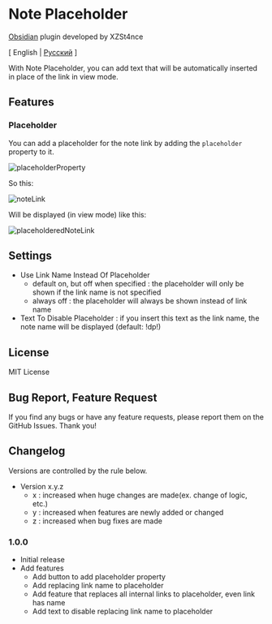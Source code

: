 # Note Placeholder

[Obsidian](https://obsidian.md) plugin developed by XZSt4nce

[ English | [Русский](https://github.com/XZSt4nce/obsidian-note-placeholder/blob/master/README_ru.md) ]

With Note Placeholder, you can add text that will be automatically inserted in place of the link in view mode.

## Features

### Placeholder

You can add a placeholder for the note link by adding the `placeholder` property to it.

![placeholderProperty](https://github.com/XZSt4nce/obsidian-note-placeholder/blob/master/images/placeholderProperty.png)

So this:

![noteLink](https://github.com/XZSt4nce/obsidian-note-placeholder/blob/master/images/noteLink.png)

Will be displayed (in view mode) like this:

![placeholderedNoteLink](https://github.com/XZSt4nce/obsidian-note-placeholder/blob/master/images/placeholderedNoteLink.png)

## Settings

- Use Link Name Instead Of Placeholder
  - default on, but off when specified : the placeholder will only be shown if the link name is not specified
  - always off : the placeholder will always be shown instead of link name
- Text To Disable Placeholder : if you insert this text as the link name, the note name will be displayed (default: !dp!)

## License

MIT License

## Bug Report, Feature Request

If you find any bugs or have any feature requests, please report them on the GitHub Issues. Thank you!

## Changelog

Versions are controlled by the rule below.

- Version x.y.z
  - x : increased when huge changes are made(ex. change of logic, etc.)
  - y : increased when features are newly added or changed
  - z : increased when bug fixes are made

### 1.0.0

- Initial release
- Add features
  - Add button to add placeholder property
  - Add replacing link name to placeholder
  - Add feature that replaces all internal links to placeholder, even link has name
  - Add text to disable replacing link name to placeholder